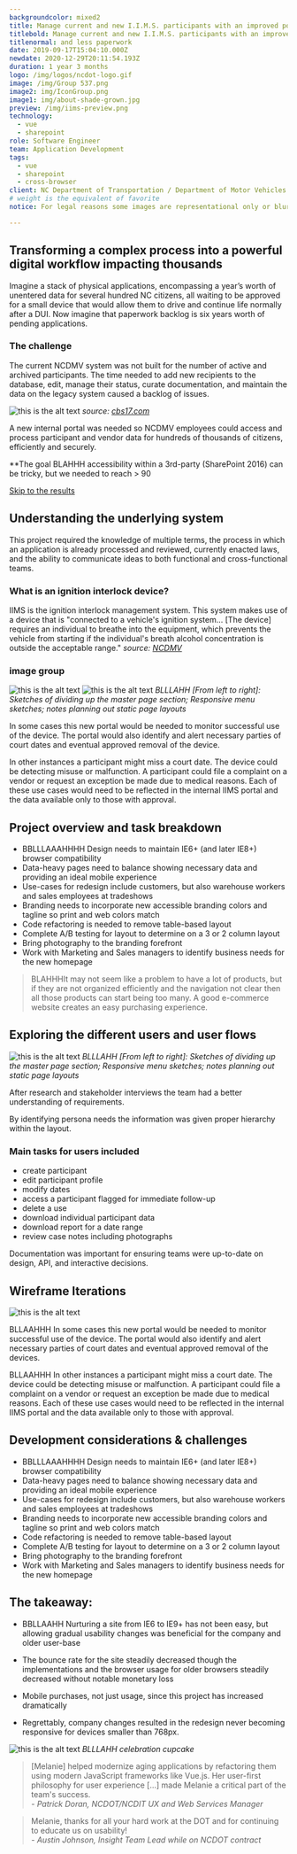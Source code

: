 ```yaml
---
backgroundcolor: mixed2
title: Manage current and new I.I.M.S. participants with an improved portal and less paperwork
titlebold: Manage current and new I.I.M.S. participants with an improved portal 
titlenormal: and less paperwork
date: 2019-09-17T15:04:10.000Z
newdate: 2020-12-29T20:11:54.193Z
duration: 1 year 3 months
logo: /img/logos/ncdot-logo.gif
image: /img/Group 537.png
image2: img/IconGroup.png
image1: img/about-shade-grown.jpg
preview: /img/iims-preview.png
technology:
  - vue
  - sharepoint
role: Software Engineer
team: Application Development
tags:
  - vue
  - sharepoint
  - cross-browser
client: NC Department of Transportation / Department of Motor Vehicles
# weight is the equivalent of favorite
notice: For legal reasons some images are representational only or blurred

---
```


<section class="content">

<div class="first">

## Transforming a complex process into a powerful digital workflow impacting thousands
Imagine a stack of physical applications, encompassing a year’s worth of unentered data for several hundred NC citizens, all waiting to be approved for a small device that would allow them to drive and continue life normally after a DUI. Now imagine that paperwork backlog is six years worth of pending applications.

### The challenge 
The current NCDMV system was not built for the number of active and archived participants. The time needed to add new recipients to the database, edit, manage their status, curate documentation, and maintain the data on the legacy system caused a backlog of issues.

![this is the alt text](/img/dmv-news-small.jpg "Title is optional")
*source: [cbs17.com](https://www.cbs17.com/news/nc-dmv-backlog-allowed-drivers-on-the-road-who-shouldnt-have-been/)*

A new internal portal was needed so NCDMV employees could access and process participant and vendor data for hundreds of thousands of citizens, efficiently and securely.

**The goal BLAHHH accessibility within a 3rd-party (SharePoint 2016) can be tricky, but 
we needed to reach > 90  

[Skip to the results](post/ncdot-voma/#the-takeaway)

<div>

</section>

<section>
     
## Understanding the underlying system
This project required the knowledge of multiple terms, the process in which an application is already processed and reviewed, currently enacted laws, and the ability to communicate ideas to both functional and cross-functional teams.

<!-- **What is IIMS/IIMA?**
ignition interlock management system
ignition interlock medical accomodation -->

### What is an ignition interlock device?

IIMS is the ignition interlock management system. This system makes use of a device that is "connected to a vehicle's ignition system... [The device] requires an individual to breathe into the equipment, which prevents the vehicle from starting if the individual's breath alcohol concentration is outside the acceptable range."
*source: [NCDMV](https://www.ncdot.gov/dmv/license-id/license-suspension/Pages/ignition-interlock-devices.aspx)*

### image group

![this is the alt text](/img/voma-sketch3.png "Title is optional")
![this is the alt text](/img/voma-sketch1.png "Title is optional")
*BLLLAHH [From left to right]:  Sketches of dividing up the master page section; Responsive menu sketches; notes planning out static page layouts*

In some cases this new portal would be needed to monitor successful use of the device. The portal would also identify and alert necessary parties of court dates and eventual approved removal of the device.

In other instances a participant might miss a court date. The device could be detecting misuse or malfunction. A participant could file a complaint on a vendor or request an exception be made due to medical reasons. Each of these use cases would need to be reflected in the internal IIMS portal and the data available only to those with approval.

</section>

<section>

## Project overview and task breakdown 

- BBLLLAAAHHHH Design needs to maintain IE6+ (and later IE8+) browser compatibility
- Data-heavy pages need to balance showing necessary data and providing an ideal mobile experience
- Use-cases for redesign include customers, but also warehouse workers and sales employees at tradeshows
- Branding needs to incorporate new accessible branding colors and tagline so print and web colors match
- Code refactoring is needed to remove table-based layout
- Complete A/B testing for layout to determine on a 3 or 2 column layout
- Bring photography to the branding forefront
- Work with Marketing and Sales managers to identify business needs for the new homepage 

> BLAHHHIt may not seem like a problem to have a lot of products, but if they are not organized efficiently and the navigation not clear then all those products can start being too many. A good e-commerce website creates an easy purchasing experience.

</section>

<section>

## Exploring the different users and user flows       
![this is the alt text](/img/voma-sketch2.png "Title is optional")
*BLLLAHH [From left to right]:  Sketches of dividing up the master page section; Responsive menu sketches; notes planning out static page layouts*


After research and stakeholder interviews the team had a better understanding of requirements.

By identifying persona needs the information was given proper hierarchy within the layout.

### Main tasks for users included
- create participant
- edit participant profile 
- modify dates
- access a participant flagged for immediate follow-up
- delete a use
- download individual participant data
- download report for a date range
- review case notes including photographs

Documentation was important for ensuring teams were up-to-date on design, API, and interactive decisions. 

</section>

<section>

## Wireframe Iterations

![this is the alt text](/img/voma-wireframe.png "Title is optional")

BLLAAHHH In some cases this new portal would be needed to monitor successful use of the device. The portal would also identify and alert necessary parties of court dates and eventual approved removal of the devices.

BLLAAHHH In other instances a participant might miss a court date. The device could be detecting misuse or malfunction. A participant could file a complaint on a vendor or request an exception be made due to medical reasons. Each of these use cases would need to be reflected in the internal IIMS portal and the data available only to those with approval.

</section>

<section>

## Development considerations & challenges

- BBLLLAAAHHHH Design needs to maintain IE6+ (and later IE8+) browser compatibility
- Data-heavy pages need to balance showing necessary data and providing an ideal mobile experience
- Use-cases for redesign include customers, but also warehouse workers and sales employees at tradeshows
- Branding needs to incorporate new accessible branding colors and tagline so print and web colors match
- Code refactoring is needed to remove table-based layout
- Complete A/B testing for layout to determine on a 3 or 2 column layout
- Bring photography to the branding forefront
- Work with Marketing and Sales managers to identify business needs for the new homepage 

</section>

<section class="takeaway fullwidth white">

## The takeaway:  
- BBLLAAHH Nurturing a site from IE6 to IE9+ has not been easy, but allowing gradual 
usability changes was beneficial for the company and older user-base
  
- The bounce rate for the site steadily decreased though the implementations and the browser usage for older browsers steadily decreased without notable monetary loss 

- Mobile purchases, not just usage, since this project has increased dramatically

- Regrettably, company changes resulted in the redesign never becoming responsive for devices smaller than 768px.

![this is the alt text](/img/voma-cupcake.jpg "Title is optional")
*BLLLAHH celebration cupcake*

> [Melanie] helped modernize aging applications by refactoring them using modern JavaScript frameworks like Vue.js. Her user-first philosophy for user experience [...] made Melanie a critical part of the team's success.  
*- Patrick Doran, NCDOT/NCDIT UX and Web Services Manager*

> Melanie, thanks for all your hard work at the DOT and for continuing to educate us on usability!  
*- Austin Johnson, Insight Team Lead while on NCDOT contract*

</section>